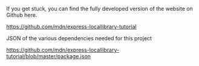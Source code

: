 If you get stuck, you can find the fully developed version of the website on Github here.

https://github.com/mdn/express-locallibrary-tutorial

JSON of the various dependencies needed for this project

https://github.com/mdn/express-locallibrary-tutorial/blob/master/package.json